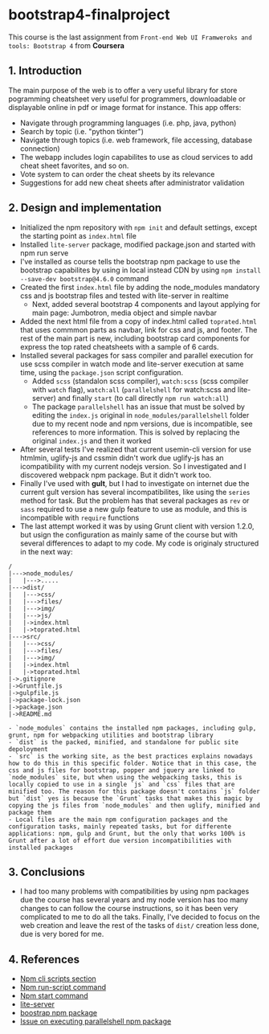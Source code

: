 # bootstrap4-finalproject

This course is the last assignment from `Front-end Web UI Framweroks and tools: Bootstrap 4` from **Coursera**

## 1. Introduction

The main purpose of the web is to offer a very useful library for store pogramming cheatsheet very useful for programmers, downloadable or displayable online in pdf or image format for instance. This app offers:
* Navigate through programming languages (i.e. php, java, python)
* Search by topic (i.e. "python tkinter")
* Navigate through topics (i.e. web framework, file accessing, database connection)
* The webapp includes login capabilites to use as cloud services to add cheat sheet favorites, and so on.
* Vote system to can order the cheat sheets by its relevance
* Suggestions for add new cheat sheets after administrator validation

## 2. Design and implementation

* Initialized the npm repository with `npm init` and default settings, except the starting point as `index.html` file
* Installed `lite-server` package, modified package.json and started with npm run serve
* I've installed as course tells the bootstrap npm package to use the bootstrap capabilites by using in local instead CDN by using `npm install --save-dev bootstrap@4.6.0` command
* Created the first `index.html` file by adding the node_modules mandatory css and js bootstrap files and tested with lite-server in realtime
	- Next, added several bootstrap 4 components and layout applying for main page: Jumbotron, media object and simple navbar
* Added the next html file from a copy of index.html called `toprated.html` that uses commmon parts as navbar, link for css and js, and footer. The rest of the main part is new, including bootstrap card components for express the top rated cheatsheets with a sample of 6 cards.
* Installed several packages for sass compiler and parallel execution for use scss compiler in watch mode and lite-server execution at same time, using the `package.json` script configuration.
	- Added `scss` (standalon scss compiler), `watch:scss` (scss compiler with `watch` flag), `watch:all` (`parallelshell` for watch:scss and lite-server) and finally `start` (to call directly `npm run watch:all`)
	- The package `parallelshell` has an issue that must be solved by editing the `index.js` original in `node_modules/parallelshell` folder due to my recent node and npm versions, due is incompatible, see references to more information. This is solved by replacing the original `index.js` and then it worked
* After several tests I've realized that current usemin-cli version for use htmlmin, uglify-js and cssmin didn't work due uglify-js has an icompatibility with my current nodejs version. So I investigated and I discovered webpack npm package. But it didn't work too.
* Finally I've used with **gult**, but I had to investigate on internet due the current gult version has several incompatibilites, like using the `series` method for task. But the problem has that several packages as `rev` or `sass` required to use a new gulp feature to use as module, and this is incompatible with `require` functions
* The last attempt worked it was by using Grunt client with version 1.2.0, but usign the configuration as mainly same of the course but with several differences to adapt to my code. My code is originaly structured in the next way:
```
/
|--->node_modules/
|	|--->.....
|--->dist/
|	|--->css/
|	|--->files/
|	|--->img/
|	|--->js/
|	|->index.html
|	|->toprated.html
|--->src/
|	|--->css/
|	|--->files/
|	|--->img/
|	|->index.html
|	|->toprated.html
|->.gitignore
|->Gruntfile.js
|->gulpfile.js
|->package-lock.json
|->package.json
|->README.md
```
	- `node_modules` contains the installed npm packages, including gulp, grunt, npm for webpacking utilities and bootstrap library
	- `dist` is the packed, minified, and standalone for public site depoloyment
	- `src` is the working site, as the best practices explains nowadays how to do this in this specific folder. Notice that in this case, the css and js files for bootstrap, popper and jquery are linked to `node_modules` site, but when using the webpacking tasks, this is locally copied to use in a single `js` and `css` files that are minified too. The reason for this package doesn't contains `js` folder but `dist` yes is because the `Grunt` tasks that makes this magic by copying the js files from `node_modules` and then uglify, minified and package them
	- Local files are the main npm configuration packages and the configuration tasks, mainly repeated tasks, but for differente applications: npm, gulp and Grunt, but the only that works 100% is Grunt after a lot of effort due version incompatibilities with installed packages



## 3. Conclusions

* I had too many problems with compatibilities by using npm packages due the course has several years and my node version has too many changes to can follow the course instructions, so it has been very complicated to me to do all the taks. Finally, I've decided to focus on the web creation and leave the rest of the tasks of `dist/` creation less done, due is very bored for me.
    
## 4. References

* [Npm cli scripts section](https://docs.npmjs.com/cli/v9/using-npm/scripts)
* [Npm run-script command](https://docs.npmjs.com/cli/v9/commands/npm-run-script)
* [Npm start command](https://docs.npmjs.com/cli/v9/commands/npm-start)
* [lite-server](https://www.npmjs.com/package/lite-server)
* [boostrap npm package](https://getbootstrap.com/docs/4.6/getting-started/download/#npm)
* [Issue on executing parallelshell npm package](https://github.com/darkguy2008/parallelshell/issues/69)